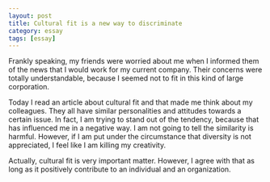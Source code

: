 ```yaml
---
layout: post
title: Cultural fit is a new way to discriminate
category: essay
tags: [essay]
---
```


Frankly speaking, my friends were worried about me when I informed them of the news that I would work for my current company. Their concerns were totally understandable, because I seemed not to fit in this kind of large corporation.

Today I read an article about cultural fit and that made me think about my colleagues. They all have similar personalities and attitudes towards a certain issue. In fact, I am trying to stand out of the tendency, because that has influenced me in a negative way. I am not going to tell the similarity is harmful. However, if I am put under the circumstance that diversity is not appreciated, I feel like I am killing my creativity.

Actually, cultural fit is very important matter. However, I agree with that as long as it positively contribute to an individual and an organization.
